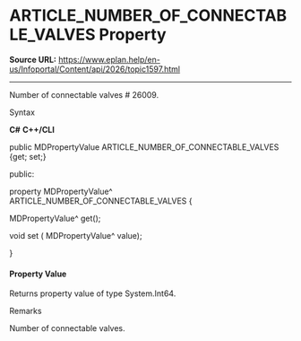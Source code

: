 # ARTICLE_NUMBER_OF_CONNECTABLE_VALVES Property

**Source URL:** https://www.eplan.help/en-us/Infoportal/Content/api/2026/topic1597.html

---

Number of connectable valves # 26009.

Syntax

**C#**
**C++/CLI**


public MDPropertyValue ARTICLE_NUMBER_OF_CONNECTABLE_VALVES {get; set;}

public:

property MDPropertyValue^ ARTICLE_NUMBER_OF_CONNECTABLE_VALVES {

   MDPropertyValue^ get();

   void set (    MDPropertyValue^ value);

}


#### Property Value

Returns property value of type System.Int64.

Remarks

Number of connectable valves.
